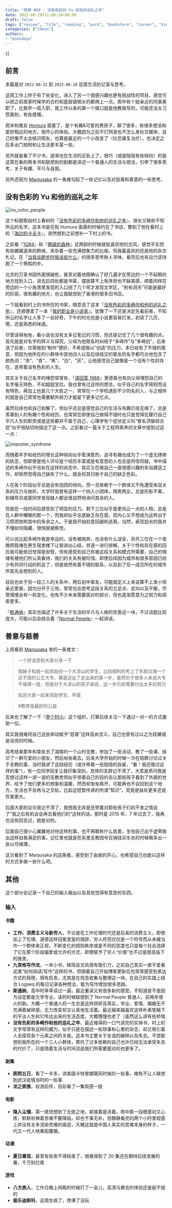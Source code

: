```yaml
---
title: "周报 #09 - 没有色彩的 Yu 和他的巡礼之年"
date: 2022-08-29T11:08:14+08:00
draft: false
tags: ["review", "life", "reading", "work", "bookstore", "career", "kindness", "charity", "personality", "friendship", "relationship"]
categories: ["Ideas"]
authors:
- "pseudoyu"
---
```


{{<audio src="audios/here_after_us.mp3" caption="《后来的我们 - 五月天》" >}}

## 前言

本篇是对 `2022-08-22` 到 `2022-08-28` 这周生活的记录与思考。

这周工作上终于有了些变化，进入了另一个很感兴趣也更有挑战性的项目，感觉可以把之前居家时候学的合约和底层链相关的都用上一点。周中有个挺亲近的同事离职了，比我早一周入职，我工作以来的第一个接口就是他教我写的，可能还没太习惯离别，有些感慨。

周末和推友 [Homura](https://twitter.com/RealAkemiHomura) 面基了，是个有趣&可爱的男孩子，聊了很多，有很多想法和爱好相近的地方，很开心的体验。大概因为之前不打网游也不怎么发社交媒体，自己好像不太会结识网友，也算是最近的一个小改变了（社恐康复治疗），也决定之后多出门拍照和让生活更丰富一些。

另外就是看了不少书，逐渐也在生活的正轨上了，很巧（或是隐隐有些倾向）的是这周在看的两本书和联想到的剧都是讲述一个普通人的生活与想法，引申了很多思考，关于有趣、平凡与自我。

另外还因为 [Manjusaka](https://twitter.com/Manjusaka_Lee) 的一条推勾起了一些记忆以及对慈善和善意的一些思考。

## 没有色彩的 Yu 和他的巡礼之年

![no_color_people](https://image.pseudoyu.com/images/no_color_people.png)

这个标题取自村上春树的『[没有色彩的多崎作和他的巡礼之年](https://book.douban.com/subject/25733470/)』，很长又略些不知所云的名字。这本书是在和 Humura 面基的时候约在了书店，瞥到了他在看村上的『[海边的卡夫卡](https://book.douban.com/subject/30144095/)』，突然想到之前想补一下村上的书。

之前看『[1Q84](https://book.douban.com/subject/10529920/)』和『[挪威的森林](https://book.douban.com/subject/27200257/)』这两部的时候就挺喜欢他的文风，感觉平实而有些娓娓道来的韵味，夹杂着一些充满想象力的比喻。但我最喜欢的还是他的杂文札记，在『[当我谈跑步时我谈些什么](https://book.douban.com/subject/3369600/)』的很多思考耐人寻味，看完后也有动力坚持跑了一个寒假的步。

北京的万圣书园外面很破败，甚至对着地图确认了好几遍才在旁边的一个不起眼的地方找到入口，进去后四处都是书架，摆放算不上有序但也不缺美感，顺着同样在旁边的一个小角落里发现的入口拐了几个弯才发现文学区，“别有洞天”可能是最好的形容，很有趣的地方，也让我联想到了香港的很多旧书店。

一下就看到村上的书所在的书架，随意选了这本『[没有色彩的多崎作和他的巡礼之年](https://book.douban.com/subject/25733470/)』，还顺便拿了一本『[我的职业是小说家](https://book.douban.com/subject/26889236/)』。犹豫了一下还是决定先看前者，不知所云的名字让人多了一丝好奇，下午的时光也是小说更容易打发，初读了几页，嗯，还是熟悉的味道。

尽管读得匆匆，看小说也没有太多记笔记的习惯，但还是记住了几个很有趣的点。首先就是对名字的释义与探究，父母为他取名时纠结于“多崎作”与“多崎创”，后来选了前者，仅需做到“制作”便好，不希望施以“创造”的压力，本已经有了不错的寓意，但因为他所在的小群体中其他四人以及后续结交的挚友的名字都巧合地包含了颜色词：“赤”、“青”、“黑”、“白”、“灰”，让他感觉自己就像是一个没有个性的存在，连带着没有色彩的人生。

其实关于自己名字的埋怨常常有，『[请回答 1988](https://movie.douban.com/subject/26302614/)』里德善也有向父母埋怨自己的名字毫无特色，不如姐姐宝拉。我也曾有过这样的想法，似乎自己的名字简短而没有特色，再加上也是几个大姓之一，常常在一个学校遇到不少同名的人，与之相伴的就是自己常常也需要额外努力才能留下更多记忆点。

虽然后续也和自己和解了，但似乎还总是感觉自己的生活与有趣已经无缘了。总是羡慕别人的有趣个性和经历，也常常在即使自己做得不错时也只是觉得在履行自己平凡人生的职责或是这些都并不属于自己，心理学有个症状定义叫“冒名顶替综合症”似乎很贴切地描述了这一点。之前看过一篇关于工程师素养的文章中提到过这一点：

![imposter_syndrone](https://image.pseudoyu.com/images/imposter_syndrone.jpg)

而随着年岁和经历的增长这种倾向似乎愈演愈烈，追寻有趣也成为了一个虚无缥缈的执念，但即使是他人评论是个经历丰富或是有意思的人也总是将信将疑。书中描述的多崎作似乎也处在这样的状态中，其实又在做自己一直很感兴趣的车站建造工作，却依然觉得自己缺失了什么，就会将其归咎于自己的缺乏色彩。

人在各个阶段似乎总是会有抱团的倾向，而一旦依赖于一个群体又不免遭受来自关系的压力与挫折。大学时我曾有这样一个四人小团体，两男两女，总是形影不离，到辅导员或是同学发现缺人都会很自然地询问其余的人。

但我在一段时间后感受到了明显的压力，剩下三位似乎是更风云一点的人物，总是在人群中耀眼的那一个，而我却似乎总是缺乏存在感，而内心又不想成为这样出于习惯而依附其中的多余之人。于是我开始刻意回避和逃离，当然，表现拙劣的我并不懂如何隐藏，很快就被察觉。

可以说比起多崎作我是幸运的，没有被抛弃，也没有什么误会，另外三位在一个夜晚把我堵在男生宿舍楼下让我讲出心结，并逐一进行排解，关于个性和存在感的回应我可能依旧觉得是安慰，但有感受到自己有被这段关系和模式所需要，自己的情绪有被他们所认真看待，我们的关系有被珍惜。即使后续因为城市和很多原因已经少有共同行动的机会了，但是依然有着不错的联系，以及到了任一成员所在的城市所首先会想到的人。

目前也处于另一段三人的关系中，两位初中挚友，可能就定义上来说算不上发小但亲近更甚。因为分开于三地，常常也会思考这段关系的立足点、走向以及平衡，尽管慢慢会有一些变化，也有不少未来需要面对的部分，但也逐渐愿意为之努力和探索更多。

『[斯通纳](https://book.douban.com/subject/26425831/)』其实也描述了许多关于生活的平凡与人格的完善这一块，不过话题比较庞大，可能以后会结合着『[Normal People](https://movie.douban.com/subject/33477335/)』一起讲讲。

## 善意与慈善

上周看到 [Manjusaka](https://twitter.com/Manjusaka_Lee) 发的一条推文：

> 一个好消息和大家分享一下

> 我妹子和我一起资助的一个大凉山的学生，比较顺利的考上了东部沿海一个还不错的公立大专。算是迈出了走出来的第一步，虽然对于很多人来说大专不值得一提，但是对于大凉山的孩子来说，这一步已经需要付出太多的努力

> 欢迎大家一起来资助学生，毕竟

> #教育是最好的公益

后来也了解了一下『[壹个村小](http://www.one-school.org)』这个组织，打算后续关注一下通过一对一的方式援助一位。

其实我很难将自己这些举动赋予“慈善”这样高尚含义，自己也曾有过以之为炫耀或是谈资的时候。

高考结束那年和挚友去了湖南的一个山村支教，参加了一些活动、教了一些课、结识了一群可爱的小朋友，然后匆匆离去。后来大学开始的时候一次在班群讨论过关于支教的事，当时我讲了这段经历（或许带着一些隐隐的自豪，“看！我还做过这样的事”），有一位同学回复让我印象深刻，具体的言辞记不清了，大意是质问我是否想过这样一波一波的支教老师似乎带着自己的目的去让那些孩子看到了外面的世界、给予了他们更多的想象和温暖，然而却匆匆离开，可能再也不会回到这个地方，生活也不会再与之交轨，比起这短暂传递的所谓“知识”，究竟是益处更多还是伤害更大。

后面大家的议论我记不清了，我想我无非是还带着对那些孩子们的不舍之情说了“我之后有机会会再去看他们的”这样的话。那时是 2015 年，7 年过去了，我再也没有回去过，她是对的。

后面自己很小心翼翼地对待这样的事，也不再敢称什么慈善，生怕自己出于虚荣做出这样自我满足的事。记忆里也就是在系里支教团号召捐钱买冬衣的时候略多出一些以尽绵薄。

这次看到了 Manjusaka 的这条推，感受到了由衷的开心，也希望自己也能以这样的方式多做一些什么吧。

## 其他

这个部分会记录一下自己的输入输出以及其他觉得有意思的东西。

### 输入

#### 书籍

- **工作、消费主义与新穷人**，不论是在工作伦理时代还是后来的消费主义，即使加上了伦理、道德这样冠冕堂皇的措辞，穷人终究仅仅是一个符号而从未被当作一个群体来正视，不断变化的规则秩序或是不同的态度也只是每个社会选择了它在那个阶段偏爱或允许的方式，即使赋予了穷人“价值”也不过是居高临下的施舍。
- **九宫格写作法**，一本小书，精简且文风很有吸引力，之前自己其实一直不爱看这类“如何阅读/写作”这样的书，但随着自己开始博客更新后也常常感受到表达方式的局限，很有启发，尤其是在信息收集与整理这一块，在自己的实践上结合 Logseq 的每日记录各种想法，能为写作增加很多思路。
- **斯通纳**，高中时草草读过一遍，最近重读又有很多新的感受。不知道是不是因为设定都是文学专业，读的时候联想到了 Normal People 普通人，前两年很火的剧。大概一个普通人的一生总是这样琐碎且真实，学业、爱情、婚姻无不充满着破碎感，无力改变却又认真地生活着。最近越来越喜欢这样朴素笔触下的平淡人生和它传达出来的生活态度，大概慢慢也老了（虽然这么讲有些矫情
- **没有色彩的多崎作和他的巡礼之年**，最近难得的一口气读完的实体书，村上的文字常常有这样的魔力，似乎只是在描述一些琐事和心里的杂念，却又吸引着人去探究各个元素之间的关联。这本书主要关于友谊的破碎以及失去。不禁联想到我所在的一个三人小群体，寄托了过多依赖的自己也许已经无法承受失去的代价了，只是随着生活与时间流逝我们所需要面对的也更多了。

#### 剧集

- **医院五日**，看了一半多，讲美国卡特里娜飓风时候的一些事，难免不让人联想到武汉疫情当时的一些事
- **龙之家族**，权游前传，目前看了一集观感一般

#### 电影

- **隐入尘烟**，第一感觉想到了无依之地，紧接着是活着。雨中那一段既感动又心疼，默默祈祷着苦难不要降临，却也于事无补。但静静看完的两个小时里观感上并没有太多渲染苦难的痕迹，大概这就是中国人真实的苦难本身的样子，一代又一代人地重蹈覆辙。

#### 动漫

- **夏日重现**，甚至有些舍不得结束了，很难得到了 20 集还在期待后续发展的番，千万别烂尾

#### 游戏

- **八方旅人**，工作日晚上闲暇的时候打了一会儿，高清马赛克的体验还是挺不错的
- **极乐迪斯科**，这周生病了，停滞了没玩
